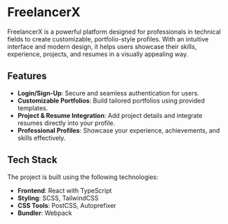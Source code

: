 # FreelancerX

FreelancerX is a powerful platform designed for professionals in technical fields to create customizable, portfolio-style profiles. With an intuitive interface and modern design, it helps users showcase their skills, experience, projects, and resumes in a visually appealing way.

## Features

- **Login/Sign-Up**: Secure and seamless authentication for users.
- **Customizable Portfolios**: Build tailored portfolios using provided templates.
- **Project & Resume Integration**: Add project details and integrate resumes directly into your profile.
- **Professional Profiles**: Showcase your experience, achievements, and skills effectively.

## Tech Stack

The project is built using the following technologies:

- **Frontend**: React with TypeScript
- **Styling**: SCSS, TailwindCSS
- **CSS Tools**: PostCSS, Autoprefixer
- **Bundler**: Webpack
